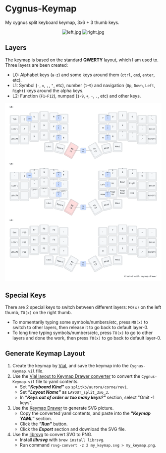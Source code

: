 # Cygnus-Keymap

My cygnus split keyboard keymap, 3x6 + 3 thumb keys.

<p align="center">
  <img
    alt="left.jpg"
src="https://github.com/user-attachments/assets/77818f71-ea55-4e1b-a305-c8182c44927f"
    width="45%"
  />
  <img
    alt="right.jpg"
src="https://github.com/user-attachments/assets/62fb9ab4-f29f-4834-9fdf-3b0d631bacac"
    width="45%"
  />
</p>

## Layers

The keymap is based on the standard **QWERTY** layout, which I am used to. Three layers are been created:

- L0: Alphabet keys (`a`-`z`) and some keys around them (`ctrl`, `cmd`, `enter`, etc).
- L1: Symbol (`-`, `=`, `,`, `"`, etc), number (`1`-`9`) and navigation (`Up`, `Down`, `Left`, `Right`) keys around the alpha keys.
- L2: Function (`F1`-`F12`), numpad (`1`-`9`, `+`, `-`, `.`, etc) and other keys.

![keymap](my_keymap.svg)

## Special Keys

There are 2 special keys to switch between different layers: `MO(x)` on the left thumb, `TO(x)` on the right thumb.

- To momentarily typing some symbols/numbers/etc, press `MO(x)` to switch to other layers, then release it to go back to default layer-0.
- To long time typing symbols/numbers/etc, press `TO(x)` to go to other layers and done the work, then press `TO(x)` to go back to default layer-0.

## Generate Keymap Layout

1. Create the keymap by [Vial](https://get.vial.today/), and save the keymap into the `Cygnus-Keymap.vil` file.
2. Use the [Vial layout to Keymap Drawer converter](https://yal-tools.github.io/vial-to-keymap-drawer/) to convert the `Cygnus-Keymap.vil` file to yaml contents.
   - Set _**"Keyboard Kind"**_ as `splitkb/aurora/corne/rev1`.
   - Set _**"Layout Name"**_ as `LAYOUT_split_3x6_3`.
   - In _**"Keys out of order or too many keys?"**_ section, select "Omit -1 keys".
3. Use the [Keymap Drawer](https://keymap-drawer.streamlit.app/) to generate SVG picture.
   - Copy the converted yaml contents, and paste into the _**"Keymap YAML"**_ section.
   - Click the _**"Run"**_ button.
   - Click the _**Export**_ section and download the SVG file.
4. Use the [librsvg](https://wiki.gnome.org/Projects/LibRsvg) to convert SVG to PNG.
   - Install _**librsvg**_ with `brew install librsvg`.
   - Run command `rsvg-convert -z 2 my_keymap.svg > my_keymap.png`.
